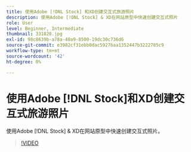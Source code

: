```yaml
---
title: 使用Adobe [!DNL Stock] 和XD创建交互式旅游照片
description: 使用Adobe [!DNL Stock] & XD在网站原型中快速创建交互式照片
role: User
level: Beginner, Intermediate
thumbnail: 331820.jpg
exl-id: 98c8639b-a78a-40a9-8500-19dc30c736d6
source-git-commit: e3982cf31ebb0dac5927baa1352447b3222785c9
workflow-type: tm+mt
source-wordcount: '42'
ht-degree: 0%

---
```


# 使用Adobe [!DNL Stock]和XD创建交互式旅游照片

使用Adobe [!DNL Stock] &amp; XD在网站原型中快速创建交互式照片。

>[!VIDEO](https://video.tv.adobe.com/v/331820?hidetitle=true)
